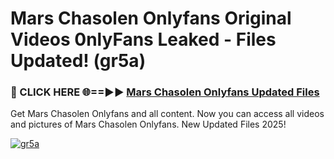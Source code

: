 # Mars Chasolen Onlyfans Original Videos 0nlyFans Leaked - Files Updated! (gr5a)

<h3>🔴 CLICK HERE 🌐==►► <a href="https://tinyurl.com/x26r9saj" rel="nofollow">Mars Chasolen Onlyfans Updated Files</a></h3>

Get Mars Chasolen Onlyfans and all content. Now you can access all videos and pictures of Mars Chasolen Onlyfans. New Updated Files 2025!

[![gr5a](https://i.imgur.com/LkgZPqh.gif)](https://tinyurl.com/x26r9saj)
